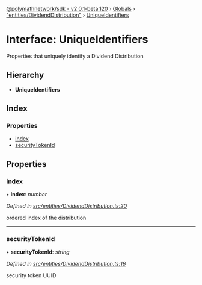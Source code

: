 [@polymathnetwork/sdk - v2.0.1-beta.120](../README.md) › [Globals](../globals.md) › ["entities/DividendDistribution"](../modules/_entities_dividenddistribution_.md) › [UniqueIdentifiers](_entities_dividenddistribution_.uniqueidentifiers.md)

# Interface: UniqueIdentifiers

Properties that uniquely identify a Dividend Distribution

## Hierarchy

- **UniqueIdentifiers**

## Index

### Properties

- [index](_entities_dividenddistribution_.uniqueidentifiers.md#index)
- [securityTokenId](_entities_dividenddistribution_.uniqueidentifiers.md#securitytokenid)

## Properties

### index

• **index**: _number_

_Defined in [src/entities/DividendDistribution.ts:20](https://github.com/PolymathNetwork/polymath-sdk/blob/1da5bc5/src/entities/DividendDistribution.ts#L20)_

ordered index of the distribution

---

### securityTokenId

• **securityTokenId**: _string_

_Defined in [src/entities/DividendDistribution.ts:16](https://github.com/PolymathNetwork/polymath-sdk/blob/1da5bc5/src/entities/DividendDistribution.ts#L16)_

security token UUID
